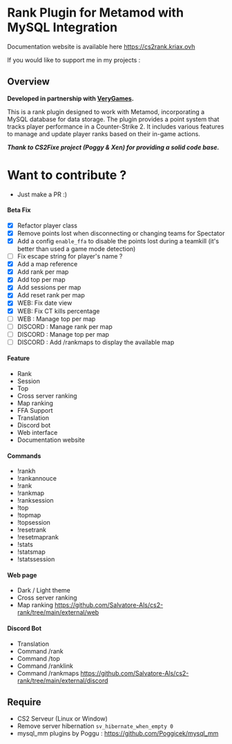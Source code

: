 # Rank Plugin for Metamod with MySQL Integration

Documentation website is available here https://cs2rank.kriax.ovh

If you would like to support me in my projects : 

## Overview
**Developed in partnership with [VeryGames](https://www.verygames.net).**

This is a rank plugin designed to work with Metamod, incorporating a MySQL database for data storage. The plugin provides a point system that tracks player performance in a Counter-Strike 2. It includes various features to manage and update player ranks based on their in-game actions.

***Thank to CS2Fixe project (Poggy & Xen) for providing a solid code base.***

# Want to contribute ?
- Just make a PR :)

#### Beta Fix
- [x] Refactor player class
- [x] Remove points lost when disconnecting or changing teams for Spectator
- [x] Add a config `enable_ffa` to disable the points lost during a teamkill (it's better than used a game mode detection)
- [ ] Fix escape string for player's name ?
- [x] Add a map reference
- [x] Add rank per map
- [x] Add top per map
- [x] Add sessions per map
- [x] Add reset rank per map
- [x] WEB: Fix date view
- [x] WEB: Fix CT kills percentage  
- [ ] WEB : Manage top per map
- [ ] DISCORD : Manage rank per map
- [ ] DISCORD : Manage top per map
- [ ] DISCORD : Add /rankmaps to display the available map

#### Feature
- Rank
- Session
- Top
- Cross server ranking
- Map ranking
- FFA Support
- Translation
- Discord bot
- Web interface
- Documentation website

#### Commands
- !rankh
- !rankannouce
- !rank
- !rankmap
- !ranksession
- !top
- !topmap
- !topsession
- !resetrank
- !resetmaprank
- !stats
- !statsmap
- !statssession

#### Web page
- Dark / Light theme
- Cross server ranking
- Map ranking
https://github.com/Salvatore-Als/cs2-rank/tree/main/external/web

#### Discord Bot
- Translation
- Command /rank
- Command /top
- Command /ranklink
- Command /rankmaps
https://github.com/Salvatore-Als/cs2-rank/tree/main/external/discord

## Require
- CS2 Serveur (Linux or Window)
- Remove server hibernation `sv_hibernate_when_empty 0`
- mysql_mm plugins by Poggu : https://github.com/Poggicek/mysql_mm
